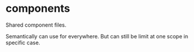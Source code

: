 # components

Shared component files.

Semantically can use for everywhere. But can still be limit at one scope in specific case.
